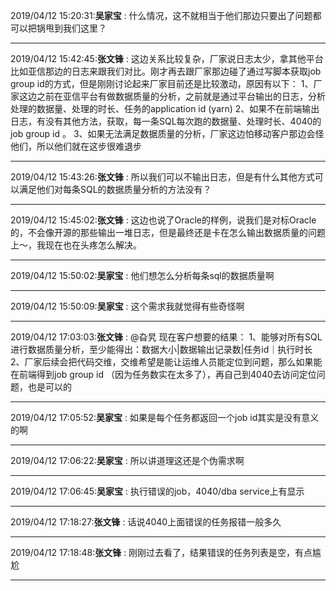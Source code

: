 2019/04/12 15:20:31:**吴家宝** : 什么情况，这不就相当于他们那边只要出了问题都可以把锅甩到我们这里？
*************************************************************************************
2019/04/12 15:42:45:**张文锋** : 这边关系比较复杂，厂家说日志太少，拿其他平台比如亚信那边的日志来跟我们对比。刚才再去跟厂家那边碰了通过写脚本获取job group id的方式，但是刚刚讨论起来厂家目前还是比较激动，原因有以下：
1、厂家这边之前在亚信平台有做数据质量的分析，之前就是通过平台输出的日志，分析处理的数据量、处理的时长、任务的application id (yarn)
2、如果不在前端输出日志，有没有其他方法，获取，每一条SQL每次跑的数据量、处理时长、4040的job group id 。
3、如果无法满足数据质量的分析，厂家这边怕移动客户那边会怪他们，所以他们就在这步很难退步
*************************************************************************************
2019/04/12 15:43:26:**张文锋** : 所以我们可以不输出日志，但是有什么其他方式可以满足他们对每条SQL的数据质量分析的方法没有？
*************************************************************************************
2019/04/12 15:45:02:**张文锋** : 这边也说了Oracle的样例，说我们是对标Oracle的，不会像开源的那些输出一堆日志，但是最终还是卡在怎么输出数据质量的问题上～，我现在也在头疼怎么解决。
*************************************************************************************
2019/04/12 15:50:02:**吴家宝** : 他们想怎么分析每条sql的数据质量啊
*************************************************************************************
2019/04/12 15:50:09:**吴家宝** : 这个需求我就觉得有些奇怪啊
*************************************************************************************
2019/04/12 17:03:03:**张文锋** : @旮旯 现在客户想要的结果：
1、能够对所有SQL进行数据质量分析，至少能得出：数据大小|数据输出记录数|任务id｜执行时长
2、厂家后续会把代码交维，交维希望是能让运维人员能定位到问题，那么如果能在前端得到job group id （因为任务数实在太多了），再自己到4040去访问定位问题，也是可以的
*************************************************************************************
2019/04/12 17:05:52:**吴家宝** : 如果是每个任务都返回一个job id其实是没有意义的啊
*************************************************************************************
2019/04/12 17:06:22:**吴家宝** : 所以讲道理这还是个伪需求啊
*************************************************************************************
2019/04/12 17:06:45:**吴家宝** : 执行错误的job，4040/dba service上有显示
*************************************************************************************
2019/04/12 17:18:27:**张文锋** : 话说4040上面错误的任务报错一般多久
*************************************************************************************
2019/04/12 17:18:48:**张文锋** : 刚刚过去看了，结果错误的任务列表是空，有点尴尬
*************************************************************************************
